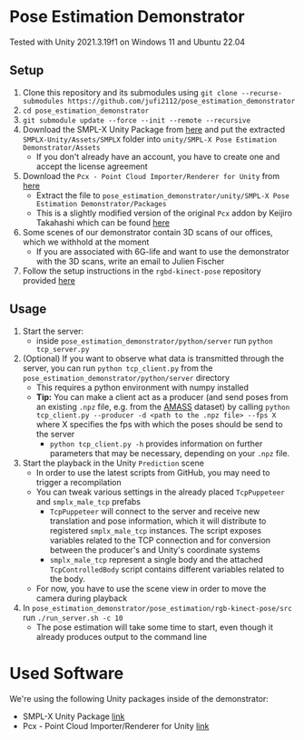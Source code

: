 # Pose Estimation Demonstrator

Tested with Unity 2021.3.19f1 on Windows 11 and Ubuntu 22.04

## Setup

1. Clone this repository and its submodules using `git clone --recurse-submodules https://github.com/jufi2112/pose_estimation_demonstrator`
2. `cd pose_estimation_demonstrator`
3. `git submodule update --force --init --remote --recursive`
4. Download the SMPL-X Unity Package from [here](https://smpl-x.is.tue.mpg.de/index.html) and put the extracted `SMPLX-Unity/Assets/SMPLX` folder into `unity/SMPL-X Pose Estimation Demonstrator/Assets`
    - If you don't already have an account, you have to create one and accept the license agreement
5. Download the `Pcx - Point Cloud Importer/Renderer for Unity` from [here](https://cloudstore.zih.tu-dresden.de/index.php/s/Kj8pyHJDjH5HENb)
    - Extract the file to `pose_estimation_demonstrator/unity/SMPL-X Pose Estimation Demonstrator/Packages`
    - This is a slightly modified version of the original `Pcx` addon by Keijiro Takahashi which can be found [here](https://github.com/keijiro/Pcx)
6. Some scenes of our demonstrator contain 3D scans of our offices, which we withhold at the moment
    - If you are associated with 6G-life and want to use the demonstrator with the 3D scans, write an email to Julien Fischer
7. Follow the setup instructions in the `rgbd-kinect-pose` repository provided [here](./pose_estimation/rgb-kinect-pose/readme.md)

## Usage
1. Start the server:
    - inside `pose_estimation_demonstrator/python/server` run `python tcp_server.py`
2. (Optional) If you want to observe what data is transmitted through the server, you can run `python tcp_client.py` from the `pose_estimation_demonstrator/python/server` directory
    - This requires a python environment with numpy installed
    - **Tip:** You can make a client act as a producer (and send poses from an existing `.npz` file, e.g. from the [AMASS](https://amass.is.tue.mpg.de/) dataset) by calling `python tcp_client.py --producer -d <path to the .npz file> --fps X` where X specifies the fps with which the poses should be send to the server
        - `python tcp_client.py -h` provides information on further parameters that may be necessary, depending on your `.npz` file.
3. Start the playback in the Unity `Prediction` scene
    - In order to use the latest scripts from GitHub, you may need to trigger a recompilation
    - You can tweak various settings in the already placed `TcpPuppeteer` and `smplx_male_tcp` prefabs
        - `TcpPuppeteer` will connect to the server and receive new translation and pose information, which it will distribute to registered `smplx_male_tcp` instances. The script exposes variables related to the TCP connection and for conversion between the producer's and Unity's coordinate systems
        - `smplx_male_tcp` represent a single body and the attached `TcpControlledBody` script contains different variables related to the body.
    - For now, you have to use the scene view in order to move the camera during playback
4. In `pose_estimation_demonstrator/pose_estimation/rgb-kinect-pose/src` run `./run_server.sh -c 10`
    - The pose estimation will take some time to start, even though it already produces output to the command line

# Used Software
We're using the following Unity packages inside of the demonstrator:
- SMPL-X Unity Package [link](https://smpl-x.is.tue.mpg.de/index.html)
- Pcx - Point Cloud Importer/Renderer for Unity [link](https://github.com/keijiro/Pcx)
